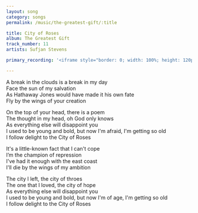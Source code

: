 ```yaml
---
layout: song
category: songs
permalink: /music/the-greatest-gift/:title

title: City of Roses
album: The Greatest Gift
track_number: 11
artists: Sufjan Stevens

primary_recording: '<iframe style="border: 0; width: 100%; height: 120px;" src="http://bandcamp.com/EmbeddedPlayer/album=4274823433/size=large/bgcol=333333/linkcol=ffffff/tracklist=false/artwork=none/track=2584783760/transparent=true/" seamless><a href="http://music.sufjan.com/album/the-greatest-gift">The Greatest Gift by Sufjan Stevens</a></iframe>'

---
```


A break in the clouds is a break in my day <br>
Face the sun of my salvation <br>
As Hathaway Jones would have made it his own fate <br>
Fly by the wings of your creation

On the top of your head, there is a poem <br>
The thought in my head, oh God only knows <br>
As everything else will disappoint you <br>
I used to be young and bold, but now I'm afraid, I'm getting so old <br>
I follow delight to the City of Roses

It's a little-known fact that I can't cope <br>
I’m the champion of repression <br>
I've had it enough with the east coast <br>
I'll die by the wings of my ambition

The city I left, the city of throes <br>
The one that I loved, the city of hope <br>
As everything else will disappoint you <br>
I used to be young and bold, but now I'm of age, I'm getting so old <br>
I follow delight to the City of Roses